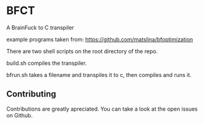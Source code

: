 # BFCT
A BrainFuck to C transpiler

example programs taken from:
https://github.com/matslina/bfoptimization

There are two shell scripts on the root directory of the repo.

build.sh compiles the transpiler.

bfrun.sh takes a filename and transpiles it to c, then compiles and runs it.

## Contributing

Contributions are greatly apreciated. You can take a look at the open issues on Github.
